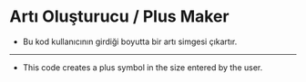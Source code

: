 # Artı Oluşturucu / Plus Maker

 * Bu kod kullanıcının girdiği boyutta bir artı simgesi çıkartır.

___

 * This code creates a plus symbol in the size entered by the user.

